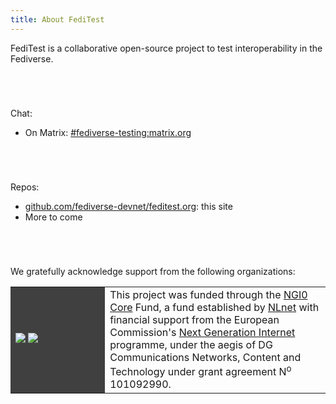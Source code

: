 ```yaml
---
title: About FediTest
---
```


<style>
table.people {
    width: 100%;
}
table.people td:nth-child(1) {
    width: 30%;
}
table.people td:nth-child(2) {
    width: 30%;
    text-align: center;
}
table.support td:nth-child(1) {
    width: 30%;
    background: #404040;
}
table.support img {
    max-width: 100%;
}
</style>

FediTest is a collaborative open-source project to test interoperability in the
Fediverse.

<div style="height: 3em"></div>

Chat:

* On Matrix: [#fediverse-testing:matrix.org](https://matrix.to/#/%23fediverse-testing:matrix.org)

<div style="height: 3em"></div>

Repos:

* [github.com/fediverse-devnet/feditest.org](https://github.com/fediverse-devnet/feditest.org/): this site
* More to come

<div style="height: 3em"></div>

We gratefully acknowledge support from the following organizations:

<table class="support">
 <tr>
  <td>
   <a href="https://nlnet.nl/core"><img src="/assets/NGI0Core_tag.svg"></a>
   <a href="https://nlnet.nl/"><img src="/assets/nlnet-banner.png"></a>
  </td>
  <td>
   This project was funded through the <a href="https://nlnet.nl/core">NGI0 Core</a>
   Fund, a fund established by <a href="https://nlnet.nl/">NLnet</a>
   with financial support from the European Commission's
   <a href="https://ngi.eu/">Next Generation Internet</a> programme, under the
   aegis of DG Communications Networks, Content and Technology under grant agreement
   N<sup>o</sup> 101092990.
  </td>
 </tr>
</table>
